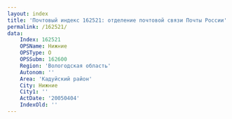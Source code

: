 ```yaml
---
layout: index
title: 'Почтовый индекс 162521: отделение почтовой связи Почты России'
permalink: /162521/
data:
    Index: 162521
    OPSName: Нижние
    OPSType: О
    OPSSubm: 162600
    Region: 'Вологодская область'
    Autonom: ''
    Area: 'Кадуйский район'
    City: Нижние
    City1: ''
    ActDate: '20050404'
    IndexOld: ''
---
```

